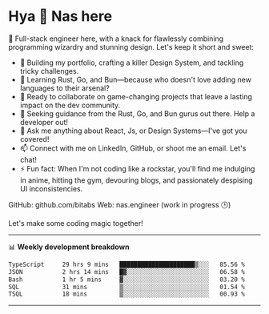 # Hya 👋 Nas here

👋 Full-stack engineer here, with a knack for flawlessly combining programming wizardry and stunning design. Let's keep it short and sweet:

- 🔭 Building my portfolio, crafting a killer Design System, and tackling tricky challenges.
- 🌱 Learning Rust, Go, and Bun—because who doesn't love adding new languages to their arsenal?
- 👯 Ready to collaborate on game-changing projects that leave a lasting impact on the dev community.
- 🤔 Seeking guidance from the Rust, Go, and Bun gurus out there. Help a developer out!
- 💬 Ask me anything about React, Js, or Design Systems—I've got you covered!
- 📫 Connect with me on LinkedIn, GitHub, or shoot me an email. Let's chat!
- ⚡ Fun fact: When I'm not coding like a rockstar, you'll find me indulging in anime, hitting the gym, devouring blogs, and passionately despising UI inconsistencies.

GitHub: github.com/bitabs
Web: nas.engineer (work in progress 🕒)

Let's make some coding magic together!

-------
📊 **Weekly development breakdown**
<!--START_SECTION:waka-->

```txt
TypeScript     29 hrs 9 mins   █████████████████████▒░░░   85.56 %
JSON           2 hrs 14 mins   █▓░░░░░░░░░░░░░░░░░░░░░░░   06.58 %
Bash           1 hr 5 mins     ▓░░░░░░░░░░░░░░░░░░░░░░░░   03.20 %
SQL            31 mins         ▒░░░░░░░░░░░░░░░░░░░░░░░░   01.54 %
TSQL           18 mins         ▒░░░░░░░░░░░░░░░░░░░░░░░░   00.93 %
```

<!--END_SECTION:waka-->
-------

